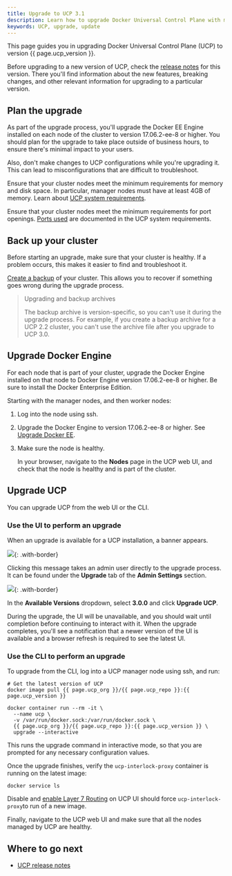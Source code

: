 ```yaml
---
title: Upgrade to UCP 3.1
description: Learn how to upgrade Docker Universal Control Plane with minimal impact to your users.
keywords: UCP, upgrade, update
---
```


This page guides you in upgrading Docker Universal Control Plane (UCP) to
version {{ page.ucp_version }}.

Before upgrading to a new version of UCP, check the
[release notes](../../release-notes/index.md) for this version.
There you'll find information about the new features, breaking changes, and
other relevant information for upgrading to a particular version.

## Plan the upgrade

As part of the upgrade process, you'll upgrade the Docker EE Engine
installed on each node of the cluster to version 17.06.2-ee-8 or higher.
You should plan for the upgrade to take place outside of business hours,
to ensure there's minimal impact to your users.

Also, don't make changes to UCP configurations while you're upgrading it.
This can lead to misconfigurations that are difficult to troubleshoot.

Ensure that your cluster nodes meet the minimum requirements for memory and
disk space. In particular, manager nodes must have at least 4GB of memory.
Learn about [UCP system requirements](system-requirements.md).

Ensure that your cluster nodes meet the minimum requirements for port openings.
[Ports used](system-requirements.md/#ports-used) are documented in the UCP system requirements. 


## Back up your cluster

Before starting an upgrade, make sure that your cluster is healthy. If a problem
occurs, this makes it easier to find and troubleshoot it.

[Create a backup](../backups-and-disaster-recovery.md) of your cluster.
This allows you to recover if something goes wrong during the upgrade process.

> Upgrading and backup archives
>
> The backup archive is version-specific, so you can't use it during the
> upgrade process. For example, if you create a backup archive for a UCP 2.2
> cluster, you can't use the archive file after you upgrade to UCP 3.0.

## Upgrade Docker Engine

For each node that is part of your cluster, upgrade the Docker Engine
installed on that node to Docker Engine version 17.06.2-ee-8 or higher. Be sure
to install the Docker Enterprise Edition.

Starting with the manager nodes, and then worker nodes:

1. Log into the node using ssh.
2. Upgrade the Docker Engine to version 17.06.2-ee-8 or higher. See [Upgrade Docker EE](https://docs.docker.com/ee/upgrade/).
3. Make sure the node is healthy.

    In your browser, navigate to the **Nodes** page in the UCP web UI,
    and check that the node is healthy and is part of the cluster.

## Upgrade UCP

You can upgrade UCP from the web UI or the CLI.

### Use the UI to perform an upgrade

When an upgrade is available for a UCP installation, a banner appears.

![](../../images/upgrade-ucp-1.png){: .with-border}

Clicking this message takes an admin user directly to the upgrade process.
It can be found under the **Upgrade** tab of the **Admin Settings** section.

![](../../images/upgrade-ucp-2.png){: .with-border}

In the **Available Versions** dropdown, select **3.0.0** and click
**Upgrade UCP**.

During the upgrade, the UI will be unavailable, and you should wait
until completion before continuing to interact with it. When the upgrade
completes, you'll see a notification that a newer version of the UI
is available and a browser refresh is required to see the latest UI.

### Use the CLI to perform an upgrade

To upgrade from the CLI, log into a UCP manager node using ssh, and run:

```
# Get the latest version of UCP
docker image pull {{ page.ucp_org }}/{{ page.ucp_repo }}:{{ page.ucp_version }}

docker container run --rm -it \
  --name ucp \
  -v /var/run/docker.sock:/var/run/docker.sock \
  {{ page.ucp_org }}/{{ page.ucp_repo }}:{{ page.ucp_version }} \
  upgrade --interactive
```

This runs the upgrade command in interactive mode, so that you are prompted
for any necessary configuration values.

Once the upgrade finishes, verify the `ucp-interlock-proxy` container is running on the latest image:
```
docker service ls
```
Disable and [enable Layer 7 Routing](https://docs.docker.com/ee/ucp/interlock/deploy/) on UCP UI should force 
`ucp-interlock-proxy`to run of a new image.

Finally, navigate to the UCP web UI and make sure that
all the nodes managed by UCP are healthy.

## Where to go next

- [UCP release notes](../../release-notes.md)
